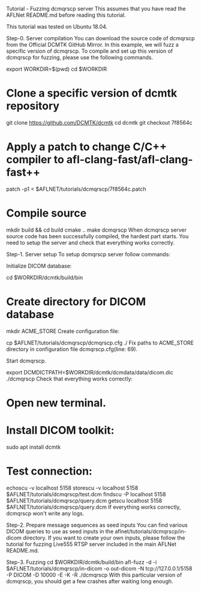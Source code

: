 Tutorial - Fuzzing dcmqrscp server
This assumes that you have read the AFLNet README.md before reading this tutorial.

This tutorial was tested on Ubuntu 18.04.

Step-0. Server compilation
You can download the source code of dcmqrscp from the Official DCMTK GitHub Mirror. In this example, we will fuzz a specific version of dcmqrscp. To compile and set up this version of dcmqrscp for fuzzing, please use the following commands.

export WORKDIR=$(pwd)
cd $WORKDIR

# Clone a specific version of dcmtk repository
git clone https://github.com/DCMTK/dcmtk
cd dcmtk
git checkout 7f8564c

# Apply a patch to change C/C++ compiler to afl-clang-fast/afl-clang-fast++
patch -p1 < $AFLNET/tutorials/dcmqrscp/7f8564c.patch

# Compile source
mkdir build && cd build
cmake ..
make dcmqrscp
When dcmqrscp server source code has been successfully compiled, the hardest part starts. You need to setup the server and check that everything works correctly.

Step-1. Server setup
To setup dcmqrscp server follow commands:

Initialize DICOM database:

cd $WORKDIR/dcmtk/build/bin

# Create directory for DICOM database
mkdir ACME_STORE
Create configuration file:

cp $AFLNET/tutorials/dcmqrscp/dcmqrscp.cfg ./
Fix paths to ACME_STORE directory in configuration file dcmqrscp.cfg(line: 69).

Start dcmqrscp.

export DCMDICTPATH=$WORKDIR/dcmtk/dcmdata/data/dicom.dic
./dcmqrscp
Check that everything works correctly:

# Open new terminal.
# Install DICOM toolkit:
sudo apt install dcmtk

# Test connection:
echoscu -v localhost 5158
storescu -v localhost 5158 $AFLNET/tutorials/dcmqrscp/test.dcm
findscu -P localhost 5158 $AFLNET/tutorials/dcmqrscp/query.dcm
getscu localhost 5158 $AFLNET/tutorials/dcmqrscp/query.dcm
If everything works correctly, dcmqrscp won't write any logs.

Step-2. Prepare message sequences as seed inputs
You can find various DICOM queries to use as seed inputs in the aflnet/tutorials/dcmqrscp/in-dicom directory. If you want to create your own inputs, please follow the tutorial for fuzzing Live555 RTSP server included in the main AFLNet README.md.

Step-3. Fuzzing
cd $WORKDIR/dcmtk/build/bin
afl-fuzz -d -i $AFLNET/tutorials/dcmqrscp/in-dicom -o out-dicom -N tcp://127.0.0.1/5158 -P DICOM -D 10000 -E -K -R ./dcmqrscp
With this particular version of dcmqrscp, you should get a few crashes after waiting long enough.

 
